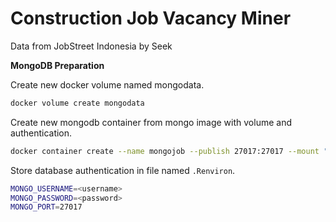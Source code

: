 # Construction Job Vacancy Miner

Data from JobStreet Indonesia by Seek

**MongoDB Preparation**

Create new docker volume named mongodata.

```bash
docker volume create mongodata
```

Create new mongodb container from mongo image with volume and authentication.

```bash
docker container create --name mongojob --publish 27017:27017 --mount "type=volume,source=mongodata,destination=/data/db" --env MONGO_INITDB_ROOT_USERNAME=<username> --env MONGO_INITDB_ROOT_PASSWORD=<password> mongo:latest
```
Store database authentication in file named `.Renviron`.

```bash
MONGO_USERNAME=<username>
MONGO_PASSWORD=<password>
MONGO_PORT=27017
```
